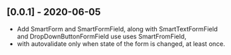## [0.0.1] - 2020-06-05

* Add SmartForm and SmartFormField, along with SmartTextFormField and DropDownButtonFormField use uses SmartFromField, 
* with autovalidate only when state of the form is changed, at least once.
